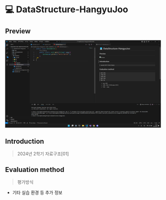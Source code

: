 # 💻 DataStructure-HangyuJoo

## Preview

![Preview](./Preview.png)

## Introduction

> 2024년 2학기 자료구조[01]

## Evaluation method

> 평가방식

- 기타 실습 환경 등 추가 정보